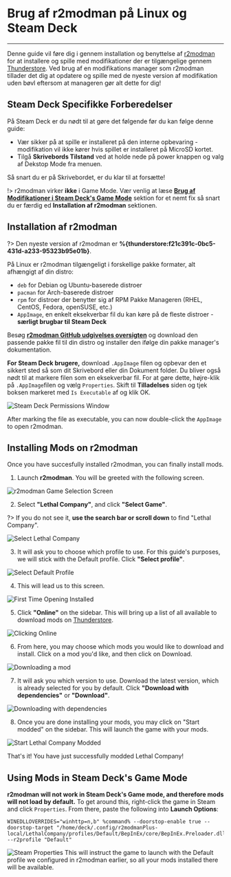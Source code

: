 # Brug af r2modman på Linux og Steam Deck

***

Denne guide vil føre dig i gennem installation og benyttelse af [r2modman](https://github.com/ebkr/r2modmanPlus/releases/latest/) for at installere og spille med modifikationer der er tilgængelige gennem [Thunderstore](https://thunderstore.io/c/lethal-company/). Ved brug af en modifikations manager som r2modman tillader det dig at opdatere og spille med de nyeste version af modifikation uden bøvl eftersom at manageren gør alt dette for dig!

## Steam Deck Specifikke Forberedelser

På Steam Deck er du nødt til at gøre det følgende før du kan følge denne guide:

- Vær sikker på at spille er installeret på den interne opbevaring - modifikation vil ikke kører hvis spillet er installeret på MicroSD kortet.
- Tilgå **Skrivebords Tilstand** ved at holde nede på power knappen og valg af Dekstop Mode fra menuen.

Så snart du er på Skrivebordet, er du klar til at forsætte!

!> r2modman virker **ikke** i Game Mode. Vær venlig at læse [**Brug af Modifikationer i Steam Deck's Game Mode**](installing-r2modman-linux?id=using-mods-in-steam-decks-game-mode) sektion for et nemt fix så snart du er færdig ed **Installation af r2modman** sektionen.

## Installation af r2modman

?> Den nyeste version af r2modman er **%{thunderstore:f21c391c-0bc5-431d-a233-95323b95e01b}**.

På Linux er r2modman tilgængeligt i forskellige pakke formater, alt afhængigt af din distro:

- `deb` for Debian og Ubuntu-baserede distroer
- `pacman` for Arch-baserede distroer
- `rpm` for distroer der benytter sig af RPM Pakke Manageren (RHEL, CentOS, Fedora, openSUSE, etc.)
- `AppImage`, en enkelt eksekverbar fil du kan køre på de fleste distroer - **særligt brugbar til Steam Deck**

Besøg [**r2modman GitHub udgivelses oversigten**](https://github.com/ebkr/r2modmanPlus/releases/latest/) og download den passende pakke fil til din distro og installer den ifølge din pakke manager's dokumentation.

**For Steam Deck brugere,** download `.AppImage` filen og opbevar den et sikkert sted så som dit Skrivebord eller din Dokument folder. Du bliver også nødt til at markere filen som en eksekverbar fil. For at gøre dette, højre-klik på `.AppImage`filen og vælg `Properties`. Skift til **Tilladelses** siden og tjek boksen markeret med `Is Executable` af og klik OK.

![Steam Deck Permissions Window](../docs/files/r2modman-linux/appimageproperties.png)

After marking the file as executable, you can now double-click the `AppImage` to open r2modman.

## Installing Mods on r2modman

Once you have succesfully installed r2modman, you can finally install mods.

1. Launch **r2modman**. You will be greeted with the following screen.

![r2modman Game Selection Screen](../docs/files/r2modman-install/gameselection.png)

2. Select **"Lethal Company"**, and click **"Select Game"**.

?> If you do not see it, **use the search bar or scroll down** to find "Lethal Company".

![Select Lethal Company](../docs/files/r2modman-install/selectlc.png)

3. It will ask you to choose which profile to use. For this guide's purposes, we will stick with the Default profile. Click **"Select profile"**.

![Select Default Profile](../docs/files/r2modman-install/profileselect.png)

4. This will lead us to this screen.

![First Time Opening Installed](../docs/files/r2modman-install/firsttimeinstall.png)

5. Click **"Online"** on the sidebar. This will bring up a list of all available to download mods on [Thunderstore](https://thunderstore.io/c/lethal-company/).

![Clicking Online](../docs/files/r2modman-install/selectonline.png)

6. From here, you may choose which mods you would like to download and install. Click on a mod you'd like, and then click on Download.

![Downloading a mod](../docs/files/r2modman-install/download.png)

7. It will ask you which version to use. Download the latest version, which is already selected for you by default. Click **"Download with dependencies"** or **"Download"**.

![Downloading with dependencies](../docs/files/r2modman-install/downloadlatest.png)

8. Once you are done installing your mods, you may click on "Start modded" on the sidebar. This will launch the game with your mods.

![Start Lethal Company Modded](../docs/files/r2modman-install/startmodded.png)

That's it! You have just successfully modded Lethal Company!

## Using Mods in Steam Deck's Game Mode

**r2modman will not work in Steam Deck's Game mode, and therefore mods will not load by default.** To get around this, right-click the game in Steam and click `Properties`. From there, paste the following into **Launch Options**:

```
WINEDLLOVERRIDES="winhttp=n,b" %command% --doorstop-enable true --doorstop-target "/home/deck/.config/r2modmanPlus-local/LethalCompany/profiles/Default/BepInEx/core/BepInEx.Preloader.dll" --r2profile "Default"
```

![Steam Properties](../docs/files/r2modman-linux/steamproperties.png)
This will instruct the game to launch with the Default profile we configured in r2modman earlier, so all your mods installed there will be available.
